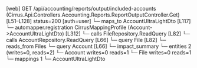 [web] GET /api/accounting/reports/output/included-accounts  (Cirrus.Api.Controllers.Accounting.Reports.ReportOutputController.Get)  [L51–L128] status=200 [auth=user]
  └─ maps_to AccountUltraLightDto [L117]
    └─ automapper.registration CirrusMappingProfile (Account->AccountUltraLightDto) [L312]
  └─ calls FileRepository.ReadQuery [L82]
  └─ calls AccountRepository.ReadQuery [L66]
  └─ query File [L82]
    └─ reads_from Files
  └─ query Account [L66]
  └─ impact_summary
    └─ entities 2 (writes=0, reads=2)
      └─ Account writes=0 reads=1
      └─ File writes=0 reads=1
    └─ mappings 1
      └─ AccountUltraLightDto

